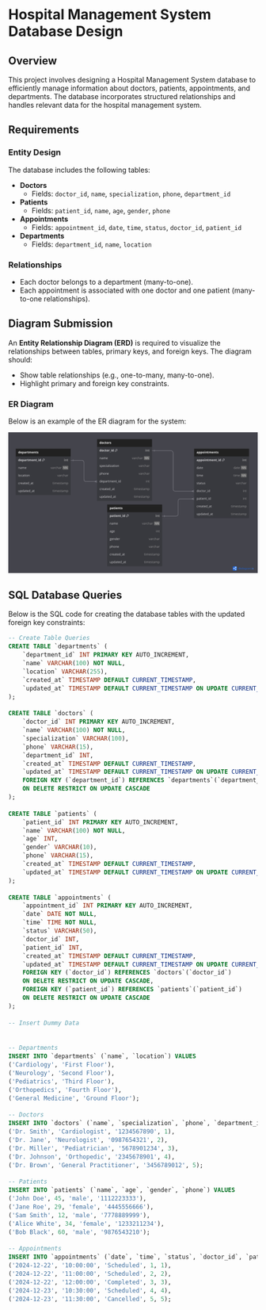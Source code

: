 # Hospital Management System Database Design

## Overview
This project involves designing a Hospital Management System database to efficiently manage information about doctors, patients, appointments, and departments. The database incorporates structured relationships and handles relevant data for the hospital management system.

## Requirements

### Entity Design
The database includes the following tables:

- **Doctors**
  - Fields: `doctor_id`, `name`, `specialization`, `phone`, `department_id`
- **Patients**
  - Fields: `patient_id`, `name`, `age`, `gender`, `phone`
- **Appointments**
  - Fields: `appointment_id`, `date`, `time`, `status`, `doctor_id`, `patient_id`
- **Departments**
  - Fields: `department_id`, `name`, `location`

### Relationships
- Each doctor belongs to a department (many-to-one).
- Each appointment is associated with one doctor and one patient (many-to-one relationships).

## Diagram Submission
An **Entity Relationship Diagram (ERD)** is required to visualize the relationships between tables, primary keys, and foreign keys. The diagram should:
- Show table relationships (e.g., one-to-many, many-to-one).
- Highlight primary and foreign key constraints.

### ER Diagram
Below is an example of the ER diagram for the system:

![ER Diagram](./1.%20Understanding%20Database%20and%20ER%20Diagram/ER%20Diagram_page-0001.jpg)

## SQL Database Queries
Below is the SQL code for creating the database tables with the updated foreign key constraints:

```sql
-- Create Table Queries
CREATE TABLE `departments` (
    `department_id` INT PRIMARY KEY AUTO_INCREMENT,
    `name` VARCHAR(100) NOT NULL,
    `location` VARCHAR(255),
    `created_at` TIMESTAMP DEFAULT CURRENT_TIMESTAMP,
    `updated_at` TIMESTAMP DEFAULT CURRENT_TIMESTAMP ON UPDATE CURRENT_TIMESTAMP
);

CREATE TABLE `doctors` (
    `doctor_id` INT PRIMARY KEY AUTO_INCREMENT,
    `name` VARCHAR(100) NOT NULL,
    `specialization` VARCHAR(100),
    `phone` VARCHAR(15),
    `department_id` INT,
    `created_at` TIMESTAMP DEFAULT CURRENT_TIMESTAMP,
    `updated_at` TIMESTAMP DEFAULT CURRENT_TIMESTAMP ON UPDATE CURRENT_TIMESTAMP,
    FOREIGN KEY (`department_id`) REFERENCES `departments`(`department_id`)
    ON DELETE RESTRICT ON UPDATE CASCADE
);

CREATE TABLE `patients` (
    `patient_id` INT PRIMARY KEY AUTO_INCREMENT,
    `name` VARCHAR(100) NOT NULL,
    `age` INT,
    `gender` VARCHAR(10),
    `phone` VARCHAR(15),
    `created_at` TIMESTAMP DEFAULT CURRENT_TIMESTAMP,
    `updated_at` TIMESTAMP DEFAULT CURRENT_TIMESTAMP ON UPDATE CURRENT_TIMESTAMP
);

CREATE TABLE `appointments` (
    `appointment_id` INT PRIMARY KEY AUTO_INCREMENT,
    `date` DATE NOT NULL,
    `time` TIME NOT NULL,
    `status` VARCHAR(50),
    `doctor_id` INT,
    `patient_id` INT,
    `created_at` TIMESTAMP DEFAULT CURRENT_TIMESTAMP,
    `updated_at` TIMESTAMP DEFAULT CURRENT_TIMESTAMP ON UPDATE CURRENT_TIMESTAMP,
    FOREIGN KEY (`doctor_id`) REFERENCES `doctors`(`doctor_id`)
    ON DELETE RESTRICT ON UPDATE CASCADE,
    FOREIGN KEY (`patient_id`) REFERENCES `patients`(`patient_id`)
    ON DELETE RESTRICT ON UPDATE CASCADE
);

-- Insert Dummy Data


-- Departments
INSERT INTO `departments` (`name`, `location`) VALUES 
('Cardiology', 'First Floor'),
('Neurology', 'Second Floor'),
('Pediatrics', 'Third Floor'),
('Orthopedics', 'Fourth Floor'),
('General Medicine', 'Ground Floor');

-- Doctors
INSERT INTO `doctors` (`name`, `specialization`, `phone`, `department_id`) VALUES 
('Dr. Smith', 'Cardiologist', '1234567890', 1),
('Dr. Jane', 'Neurologist', '0987654321', 2),
('Dr. Miller', 'Pediatrician', '5678901234', 3),
('Dr. Johnson', 'Orthopedic', '2345678901', 4),
('Dr. Brown', 'General Practitioner', '3456789012', 5);

-- Patients
INSERT INTO `patients` (`name`, `age`, `gender`, `phone`) VALUES 
('John Doe', 45, 'male', '1112223333'),
('Jane Roe', 29, 'female', '4445556666'),
('Sam Smith', 12, 'male', '7778889999'),
('Alice White', 34, 'female', '1233211234'),
('Bob Black', 60, 'male', '9876543210');

-- Appointments
INSERT INTO `appointments` (`date`, `time`, `status`, `doctor_id`, `patient_id`) VALUES 
('2024-12-22', '10:00:00', 'Scheduled', 1, 1),
('2024-12-22', '11:00:00', 'Scheduled', 2, 2),
('2024-12-22', '12:00:00', 'Completed', 3, 3),
('2024-12-23', '10:30:00', 'Scheduled', 4, 4),
('2024-12-23', '11:30:00', 'Cancelled', 5, 5);


